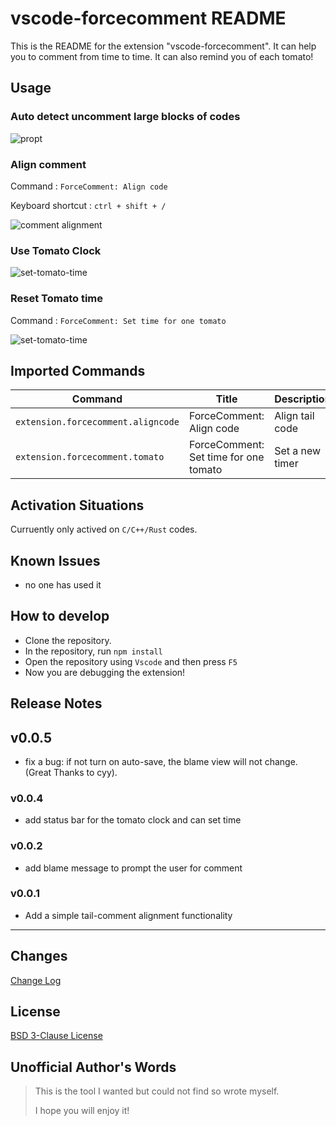 # vscode-forcecomment README

This is the README for the extension "vscode-forcecomment". It can help you to comment from time to time. It can also remind you of each tomato!

## Usage

### Auto detect uncomment large blocks of codes

![propt](images/forcecomment.gif)

### Align comment

Command : `ForceComment: Align code`

Keyboard shortcut : `ctrl + shift + /`

![comment alignment](images/align.gif)

### Use Tomato Clock

![set-tomato-time](images/tomato.gif)

### Reset Tomato time

Command : `ForceComment: Set time for one tomato`

![set-tomato-time](images/changetomato.gif)

## Imported Commands

| Command                            | Title                                 | Description     |
| ---------------------------------- | ------------------------------------- | --------------- |
| `extension.forcecomment.aligncode` | ForceComment: Align code              | Align tail code |
| `extension.forcecomment.tomato`    | ForceComment: Set time for one tomato | Set a new timer |

## Activation Situations

Curruently only actived on `C/C++/Rust` codes.

## Known Issues

- no one has used it

## How to develop

- Clone the repository.
- In the repository, run `npm install`
- Open the repository using `Vscode` and then press `F5`
- Now you are debugging the extension!

## Release Notes

## v0.0.5
* fix a bug: if not turn on auto-save, the blame view will not change. (Great Thanks to cyy).

### v0.0.4

- add status bar for the tomato clock and can set time

### v0.0.2

* add blame message to prompt the user for comment
 
### v0.0.1

- Add a simple tail-comment alignment functionality

***

## Changes
[Change Log](./CHANGELOG.md)

## License
[BSD 3-Clause License](./LICENSE)


## Unofficial Author's Words
> This is the tool I wanted but could not find so wrote myself.
> 
> I hope you will enjoy it!